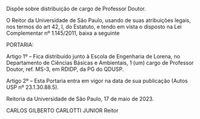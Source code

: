 Dispõe sobre distribuição de cargo de Professor Doutor.

O Reitor da Universidade de São Paulo, usando de suas atribuições legais, nos termos do art 42, I, do Estatuto, e tendo em vista o disposto na Lei Complementar nº 1.145/2011, baixa a seguinte

PORTARIA:

Artigo 1º – Fica distribuído junto à Escola de Engenharia de Lorena, no Departamento de Ciências Básicas e Ambientais, 1 (um) cargo de Professor Doutor, ref. MS-3, em RDIDP, da PG do QDUSP.

Artigo 2º – Esta Portaria entra em vigor na data de sua publicação (Autos USP nº 23.1.30.88.5).

Reitoria da Universidade de São Paulo, 17 de maio de 2023.

CARLOS GILBERTO CARLOTTI JUNIOR
Reitor